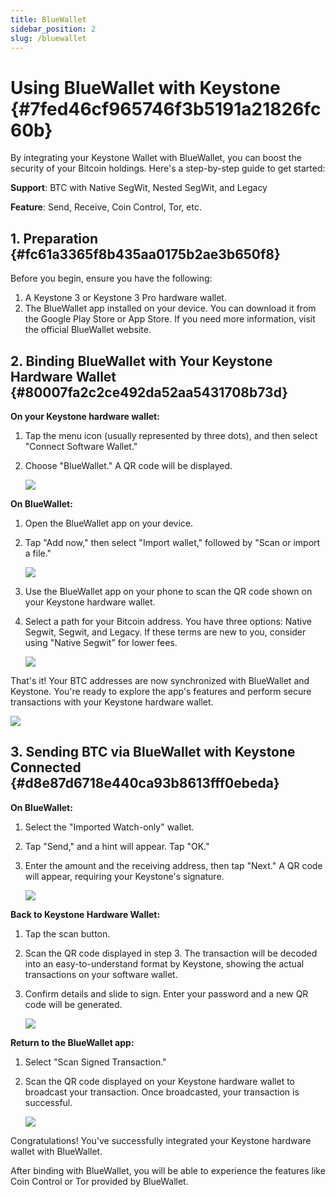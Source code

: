 ```yaml
---
title: BlueWallet
sidebar_position: 2
slug: /bluewallet
---
```




# Using BlueWallet with Keystone {#7fed46cf965746f3b5191a21826fc60b}


By integrating your Keystone Wallet with BlueWallet, you can boost the security of your Bitcoin holdings. Here's a step-by-step guide to get started:


**Support**: BTC with Native SegWit, Nested SegWit, and Legacy


**Feature**: Send, Receive, Coin Control, Tor, etc.


## **1. Preparation** {#fc61a3365f8b435aa0175b2ae3b650f8}


Before you begin, ensure you have the following:

1. A Keystone 3 or Keystone 3 Pro hardware wallet.
1. The BlueWallet app installed on your device. You can download it from the Google Play Store or App Store. If you need more information, visit the official BlueWallet website.

## **2. Binding BlueWallet with Your Keystone Hardware Wallet** {#80007fa2c2ce492da52aa5431708b73d}


**On your Keystone hardware wallet:**

1. Tap the menu icon (usually represented by three dots), and then select "Connect Software Wallet."
1. Choose "BlueWallet." A QR code will be displayed.

	![](./1103190520.jpg)


**On BlueWallet:**

1. Open the BlueWallet app on your device.
1. Tap "Add now," then select "Import wallet," followed by "Scan or import a file."

	![](./706287170.png)

1. Use the BlueWallet app on your phone to scan the QR code shown on your Keystone hardware wallet.
1. Select a path for your Bitcoin address. You have three options: Native Segwit, Segwit, and Legacy. If these terms are new to you, consider using "Native Segwit" for lower fees.

	![](./29810838.png)


That's it! Your BTC addresses are now synchronized with BlueWallet and Keystone. You're ready to explore the app's features and perform secure transactions with your Keystone hardware wallet.


![](./412707930.png)


## **3. Sending BTC via BlueWallet with Keystone Connected** {#d8e87d6718e440ca93b8613fff0ebeda}


**On BlueWallet:**

1. Select the "Imported Watch-only" wallet.
1. Tap "Send," and a hint will appear. Tap "OK."
1. Enter the amount and the receiving address, then tap "Next." A QR code will appear, requiring your Keystone's signature.

	![](./1261077809.png)


**Back to Keystone Hardware Wallet:**

1. Tap the scan button.
1. Scan the QR code displayed in step 3. The transaction will be decoded into an easy-to-understand format by Keystone, showing the actual transactions on your software wallet.
1. Confirm details and slide to sign. Enter your password and a new QR code will be generated.

	![](./1620214845.jpg)


**Return to the BlueWallet app:**

1. Select "Scan Signed Transaction."
1. Scan the QR code displayed on your Keystone hardware wallet to broadcast your transaction. Once broadcasted, your transaction is successful.

	![](./1413142800.png)


Congratulations! You've successfully integrated your Keystone hardware wallet with BlueWallet. 


After binding with BlueWallet, you will be able to experience the features like Coin Control or Tor provided by BlueWallet.

